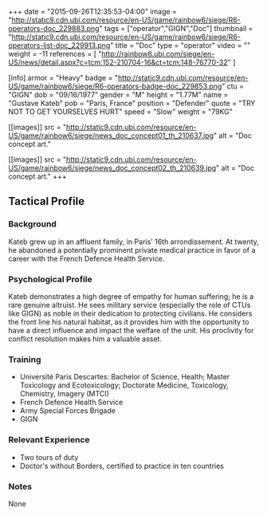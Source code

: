 +++
date = "2015-09-26T12:35:53-04:00"
image = "http://static9.cdn.ubi.com/resource/en-US/game/rainbow6/siege/R6-operators-doc_229883.png"
tags = ["operator","GIGN","Doc"]
thumbnail = "http://static9.cdn.ubi.com/resource/en-US/game/rainbow6/siege/R6-operators-list-doc_229913.png"
title = "Doc"
type = "operator"
video = ""
weight = -11
references = [
  "http://rainbow6.ubi.com/siege/en-US/news/detail.aspx?c=tcm:152-210704-16&ct=tcm:148-76770-32"
]

[info]
  armor = "Heavy"
  badge = "http://static9.cdn.ubi.com/resource/en-US/game/rainbow6/siege/R6-operators-badge-doc_229853.png"
  ctu = "GIGN"
  dob = "09/16/1977"
  gender = "M"
  height = "1.77M"
  name = "Gustave Kateb"
  pob = "Paris, France"
  position = "Defender"
  quote = "TRY NOT TO GET YOURSELVES HURT"
  speed = "Slow"
  weight = "79KG"

[[images]]
  src = "http://static9.cdn.ubi.com/resource/en-US/game/rainbow6/siege/news_doc_concept01_th_210637.jpg"
  alt = "Doc concept art."

[[images]]
  src = "http://static9.cdn.ubi.com/resource/en-US/game/rainbow6/siege/news_doc_concept02_th_210639.jpg"
  alt = "Doc concept art."
+++

## Tactical Profile

### Background

Kateb grew up in an affluent family, in Paris' 16th arrondissement. At twenty, he abandoned a potentially prominent private medical practice in favor of a career with the French Defence Health Service.

### Psychological Profile

Kateb demonstrates a high degree of empathy for human suffering; he is a rare genuine altruist. He sees military service (especially the role of CTUs like GIGN) as noble in their dedication to protecting civilians. He considers the front line his natural habitat, as it provides him with the opportunity to have a direct influence and impact the welfare of the unit. His proclivity for conflict resolution makes him a valuable asset.

### Training

* Université Paris Descartes: Bachelor of Science, Health; Master Toxicology and Ecotoxicology; Doctorate Medicine, Toxicology, Chemistry, Imagery (MTCI)
* French Defence Health Service
* Army Special Forces Brigade
* GIGN

### Relevant Experience

* Two tours of duty
* Doctor's without Borders, certified to practice in ten countries

### Notes

None
